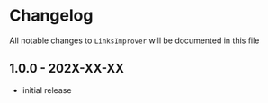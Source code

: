 # Changelog

All notable changes to `LinksImprover` will be documented in this file

## 1.0.0 - 202X-XX-XX

- initial release
